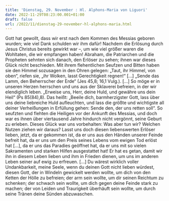 ```yaml
---
title: 'Dienstag, 29. November : Hl. Alphons-Maria von Liguori'
date: 2022-11-29T08:23:00.001+01:00
draft: false
url: /2022/11/dienstag-29-november-hl-alphons-maria.html
---
```


Gott hat gewollt, dass wir erst nach dem Kommen des Messias geboren wurden; wie viel Dank schulden wir ihm dafür! Nachdem die Erlösung durch Jesus Christus bereits gewirkt war –, um wie viel größer waren die Wohltaten, die wir empfangen haben! Abraham, die Patriarchen und die Propheten sehnten sich danach, den Erlöser zu sehen; ihnen war dieses Glück nicht beschieden. Mit ihrem flehentlichen Seufzen und Bitten haben sie den Himmel sozusagen in den Ohren gelegen: „Taut, ihr Himmel, von oben“, riefen sie, „ihr Wolken, lasst Gerechtigkeit regnen!“ \[…\] „Sende das Lamm, den Beherrscher der Erde“ (Jes 45,8; 16,1 Vulg.). \[…\] So möge er in unseren Herzen herrschen und uns aus der Sklaverei befreien, in der wir elendiglich leben. „Erweise uns, Herr, deine Huld, und gewähre uns dein Heil“ (Ps 85(84),8). Das heißt: „Beeile dich, barmherzigster Gott, lass über uns deine liebreiche Huld aufleuchten, und lass die größte und wichtigste all deiner Verheißungen in Erfüllung gehen: Sende den, der uns retten soll“. So seufzten und flehten die Heiligen vor der Ankunft des Messias, und doch war es ihnen über viertausend Jahre hindurch nicht vergönnt, seine Geburt zu erleben. Dieses Glück war uns vorbehalten: Was aber tun wir? Welchen Nutzen ziehen wir daraus? Lasst uns doch diesen liebenswerten Erlöser lieben, jetzt, da er gekommen ist, da er uns aus den Händen unserer Feinde befreit hat, da er uns um den Preis seines Lebens vom ewigen Tod erlöst hat \[…\], da er uns das Paradies geöffnet hat, da er uns mit so vielen Sakramenten und starken Hilfen ausgestattet hat! Er hat es getan, damit wir ihn in diesem Leben lieben und ihm in Frieden dienen, um uns im anderen Leben seiner auf ewig zu erfreuen. \[…\] Du wärest wirklich voller Undankbarkeit, meine Seele, wenn du deinen Gott nicht lieben würdest, diesen Gott, der in Windeln gewickelt werden wollte, um dich von den Ketten der Hölle zu befreien; der arm sein wollte, um dir seinen Reichtum zu schenken; der schwach sein wollte, um dich gegen deine Feinde stark zu machen; der von Leiden und Traurigkeit überhäuft sein wollte, um durch seine Tränen deine Sünden abzuwaschen.
